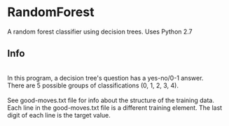 # RandomForest
A random forest classifier using decision trees. 
Uses Python 2.7

## Info
<br>In this program, a decision tree's question has a yes-no/0-1 answer.
<br>There are 5 possible groups of classifications (0, 1, 2, 3, 4).
<br>
<br>See good-moves.txt file for info about the structure of the training data.
<br>Each line in the good-moves.txt file is a different training element. The last digit of each line is the target value.
